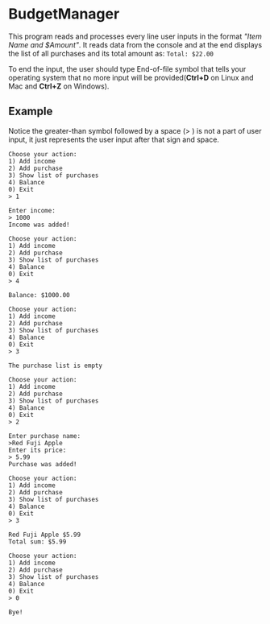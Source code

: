 # BudgetManager

This program reads and processes every line user inputs in the format *"Item Name and $Amount"*. It reads data from the console and at the end displays the list of all purchases and its total amount as: `Total: $22.00`

To end the input, the user should type End-of-file symbol that tells your operating system that no more input will be provided(**Ctrl+D** on Linux and Mac and **Ctrl+Z** on Windows). 

## Example
Notice the greater-than symbol followed by a space (> ) is not a part of user input, it just represents the user input after that sign and space. 

```
Choose your action:
1) Add income
2) Add purchase
3) Show list of purchases
4) Balance
0) Exit
> 1

Enter income:
> 1000
Income was added!

Choose your action:
1) Add income
2) Add purchase
3) Show list of purchases
4) Balance
0) Exit
> 4

Balance: $1000.00

Choose your action:
1) Add income
2) Add purchase
3) Show list of purchases
4) Balance
0) Exit
> 3

The purchase list is empty

Choose your action:
1) Add income
2) Add purchase
3) Show list of purchases
4) Balance
0) Exit
> 2

Enter purchase name:
>Red Fuji Apple
Enter its price:
> 5.99
Purchase was added!

Choose your action:
1) Add income
2) Add purchase
3) Show list of purchases
4) Balance
0) Exit
> 3

Red Fuji Apple $5.99
Total sum: $5.99

Choose your action:
1) Add income
2) Add purchase
3) Show list of purchases
4) Balance
0) Exit
> 0

Bye!

```
